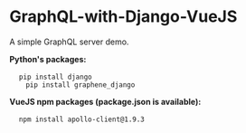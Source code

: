 # GraphQL-with-Django-VueJS
A simple GraphQL server demo.

<b>Python's packages:</b>
<pre>
  <code>pip install django
    pip install graphene_django</code>
</pre>
<b>VueJS npm packages (package.json is available):</b>
<pre>
  <code>npm install apollo-client@1.9.3</code>
</pre>
